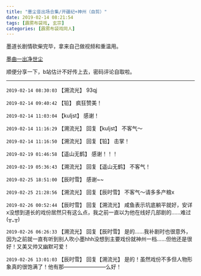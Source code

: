 ```yaml
---
title: "墨尘音出场合集/开疆纪+神州（自剪）"
date: 2019-02-14 08:21:54
tags: [霹雳布袋戏, 玄宗]
categories: [霹雳布袋戏同人]
---
```


<p>墨道长剧情砍柴完毕，拿来自己做视频和重温用。</p> 
<p><a rel="nofollow" href="https://pan.baidu.com/s/1WquXTHE2f9agcsfffNBB-w#list/path=%2F" target="_blank"  >墨曲一出净世尘</a></p> 
<p>顺便分享一下，b站估计不好传上去，密码评论自取啦。</p>

<!-- more -->

---

`2019-02-14 08:30:03` 【溯流光】 93qj

`2019-02-14 09:40:42` 【铅】 疯狂赞美！

`2019-02-14 11:03:04` 【kuljst】 感谢！

`2019-02-14 11:16:29` 【溯流光】 回复【kuljst】 不客气～

`2019-02-14 11:16:50` 【溯流光】 回复【铅】 击掌！

`2019-02-19 01:46:58` 【遥山无鹤】 感谢！！！

`2019-02-19 05:36:43` 【溯流光】 回复【遥山无鹤】 不客气！

`2019-02-25 18:51:00` 【辰时雪】 感谢~~

`2019-02-25 21:28:56` 【溯流光】 回复【辰时雪】 不客气～请多多产粮x

`2019-02-26 00:52:44` 【辰时雪】 回复【溯流光】 咸鱼表示坑底躺平就好，安详x没想到道长的戏份居然只有这么点，我之前一直以为他在线好几部剧的……难过(╥\_╥)

`2019-02-26 06:26:33` 【溯流光】 回复【辰时雪】 是的……我补剧时也很意外，因为之前就一直有听到别人吹小墨hhh没想到主要戏份就神州一档……但他还是很好！又美又帅又幽默可爱！

`2019-02-26 13:01:03` 【辰时雪】 回复【溯流光】 是的！虽然戏份不多但人物形象真的很饱满了！他有那————————么好！
